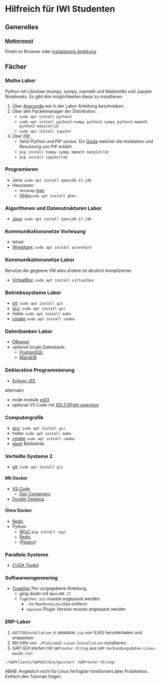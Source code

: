 # Hilfreich für IWI Studenten

## Generelles

### [Mattermost](https://mattermost.com/)
Direkt im Browser oder
[installations Anleitung](https://docs.mattermost.com/collaborate/install-desktop-app.html)

## Fächer

### Mathe Labor

Python mit Libraries (numpy, sympy, mpmath und Matplotlib) und Jupyter Notebooks.
Es gibt drei möglichkeiten diese zu installieren:

1. Über [Anaconda](https://www.anaconda.com/) wie in der Labor Anleitung beschrieben.
2. Über den Packetmanager der Distribution.
   * `sudo apt install python3`
   * `sudo apt install python3-numpy python3-sympy python3-mpmath python3-matplotlib`
   * `sudo apt install jupyter`
3. Über [PIP](https://pypi.org/).
   * Setzt Python und PIP voraus. Ein [Guide](https://packaging.python.org/en/latest/tutorials/installing-packages/) welcher die Instalation und Benutzung von PIP erklärt.
   * `pip install numpy sympy mpmath matplotlib`
   * `pip install jupyterlab`

### Programieren

* Java: `sudo apt install openjdk-17-jdk`
* Hexviewer:
  * `hexdump` [man](https://man7.org/linux/man-pages/man1/hexdump.1.html)
  * [GHex](https://gitlab.gnome.org/GNOME/ghex)`sudo apt install ghex`

### Algorithmen und Datenstrukturen Labor

* [Java](https://openjdk.org): `sudo apt install openjdk-17-jdk`

### Kommunikationsnetze Vorlesung

* telnet
* [Wireshark](https://www.wireshark.org/): `sudo apt install wireshark`

### Kommunikationsnetze Labor

Benutze die gegbene VM alles andere ist deutlich komplizierter.

* [VirtualBox](https://www.virtualbox.org/): `sudo apt install virtualbox`

### Betriebssysteme Labor

* [git](https://git-scm.com/): `sudo apt install git`
* [gcc](https://gcc.gnu.org/): `sudo apt install gcc`
* make: `sudo apt install make`
* [cmake](https://cmake.org/) `sudo apt install cmake`

### Datenbanken Labor

* [DBeaver](https://dbeaver.io/)
* optional locale Datenbank:
  * [PostgreSQL](https://www.postgresql.org)
  * [MariaDB](https://mariadb.org)

### Deklarative Programmierung

* [Eclipse JEE](https://www.eclipse.org/downloads/packages/release/2023-09/r/eclipse-ide-enterprise-java-and-web-developers)

alternativ

* node module [xslt3](https://www.npmjs.com/package/xslt3)
* optional VS Code mit [XSLT/XPath extention](https://marketplace.visualstudio.com/items?itemName=deltaxml.xslt-xpath)

### Computergrafik

* [gcc](https://gcc.gnu.org/): `sudo apt install gcc`
* make: `sudo apt install make`
* [cmake](https://cmake.org/) `sudo apt install cmake`
* [gtest](https://github.com/google/googletest) Bibiliothek.

### Verteilte Systeme 2

* [git](https://git-scm.com/): `sudo apt install git`

#### Mit Docker

* [VS Code](https://code.visualstudio.com/)
  * [Dev Containers](https://marketplace.visualstudio.com/items?itemName=ms-vscode-remote.remote-containers)
* [Docker Desktop](https://docs.docker.com/desktop/install/linux-install/)

#### Ohne Docker

* [Redis](https://redis.io/docs/install/install-redis/install-redis-on-linux/)
* Python
  * [RPyC](https://rpyc.readthedocs.io/en/latest/) `pip install rpyc`
  * [Redis](https://redis.io/docs/connect/clients/python/)
  * ([Pipenv](https://pipenv.pypa.io/en/latest/))

### Parallele Systeme

* [CUDA Toolkit](https://developer.nvidia.com/cuda-downloads?target_os=Linux)

### Softwareengeneering

* [Together](https://www.microfocus.com/de-de/products/together/overview) Per vorgegebene Anleitung.
  * ging direkt mit `OpenJDK 17`
  * `Together.ini` musste angepasst werden.
    * `-XX:MaxPermSize=256m` entfernt
    * `equinox` Plugin Version musste angepasst werden

### ERP-Labor

1) `GUI770Installation_8-80004696.zip` von ILIAS herunterladen und entpacken.
2) Mit hilfe von `./PlatinGUI-Linux-Installation` installieren.
3) SAP-GUI starten mit `SAProuter-String` aus `SAP-Verbindungsdaten-Linux-macOS.txt`:
 ```bash
~/SAPClients/SAPGUI/bin/guistart <SAProuter-String>
```

ABAB:
Angeblich nicht für Linux ferfügbar funktioniert aber Problemlos.
Einfach den Tutorials folgen.
